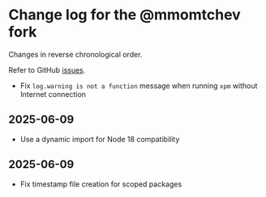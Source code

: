 # Change log for the @mmomtchev fork

Changes in reverse chronological order.

Refer to GitHub [issues](https://github.com/xpack/cli-start-options-js/issues/).

- Fix `log.warning is not a function` message when running `xpm` without Internet connection

## 2025-06-09

- Use a dynamic import for Node 18 compatibility

## 2025-06-09

- Fix timestamp file creation for scoped packages
